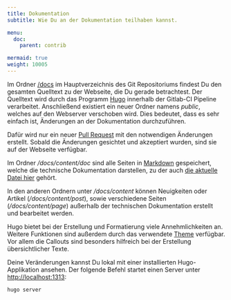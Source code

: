 ```yaml
---
title: Dokumentation
subtitle: Wie Du an der Dokumentation teilhaben kannst.

menu:
  doc:
    parent: contrib

mermaid: true
weight: 10005
---
```


Im Ordner [/docs](https://github.com/Sciebo-RDS/Sciebo-RDS/tree/master/docs) im Hauptverzeichnis des Git Repositoriums findest Du den gesamten Quelltext zu der Webseite, die Du gerade betrachtest. Der Quelltext wird durch das Programm [Hugo](https://gohugo.io/getting-started/installing/) innerhalb der Gitlab-CI Pipeline verarbeitet. Anschließend existiert ein neuer Ordner namens *public*, welches auf den Webserver verschoben wird. Dies bedeutet, dass es sehr einfach ist, Änderungen an der Dokumentation durchzuführen.

Dafür wird nur ein neuer [Pull Request](https://help.github.com/en/github/collaborating-with-issues-and-pull-requests/about-pull-requests) mit den notwendigen Änderungen erstellt. Sobald die Änderungen gesichtet und akzeptiert wurden, sind sie auf der Webseite verfügbar.

Im Ordner */docs/content/doc* sind alle Seiten in [Markdown](https://gohugo.io/content-management/formats/#learn-markdown) gespeichert, welche die technische Dokumentation darstellen, zu der auch [die aktuelle Datei hier](https://github.com/Sciebo-RDS/Sciebo-RDS/tree/master/docs/content/doc/contribute/documentation.de.md) gehört. 

In den anderen Ordnern unter */docs/content* können Neuigkeiten oder Artikel (*/docs/content/post*), sowie verschiedene Seiten (*/docs/content/page*) außerhalb der technischen Dokumentation erstellt und bearbeitet werden.

Hugo bietet bei der Erstellung und Formatierung viele Annehmlichkeiten an. Weitere Funktionen sind außerdem durch das verwendete [Theme](https://jimmyjames.github.io/justdocs/home/) verfügbar. Vor allem die Callouts sind besonders hilfreich bei der Erstellung übersichtlicher Texte.

Deine Veränderungen kannst Du lokal mit einer installierten Hugo-Applikation ansehen. Der folgende Befehl startet einen Server unter [http://localhost:1313](http://localhost:1313):

```bash
hugo server
```
